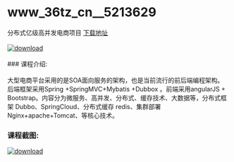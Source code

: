 # www_36tz_cn__5213629
分布式亿级高并发电商项目
[下载地址](http://www.36tz.cn/article/5213629 "下载地址")
<br/></br>[![download](http://36tz.cn/muke_img/2020_06_1-18-300x125.png "下载地址")](http://www.36tz.cn/article/5213629 "下载地址")
<br/></br>### 课程介绍:<br/></br>大型电商平台采用的是SOA面向服务的架构，也是当前流行的前后端编程架构。后端框架采用Spring +SpringMVC+Mybatis +Dubbox 。前端采用angularJS + Bootstrap。内容分为微服务、高并发、分布式、缓存技术、大数据等，分布式框架 Dubbo、SpringCloud、分布式缓存 redis、集群部署 Nginx+apache+Tomcat、等核心技术。

### 课程截图:
[![download](http://36tz.cn/muke_img/2020_06_2-21.png "下载地址")](http://www.36tz.cn/article/5213629 "下载地址")
